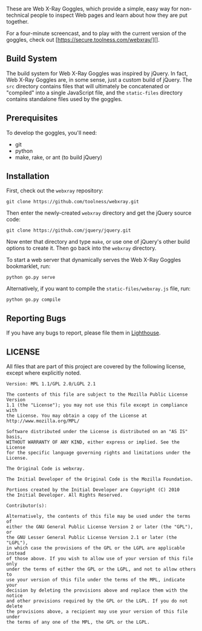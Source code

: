 These are Web X-Ray Goggles, which provide a simple, easy way for non-technical people to inspect Web pages and learn about how they are put together.

For a four-minute screencast, and to play with the current version of the goggles, check out [https://secure.toolness.com/webxray/][].

## Build System

The build system for Web X-Ray Goggles was inspired by jQuery. In fact, Web X-Ray Goggles are, in some sense, just a custom build of jQuery. The `src` directory contains files that will ultimately be concatenated or "compiled" into a single JavaScript file, and the `static-files` directory contains standalone files used by the goggles.

## Prerequisites

To develop the goggles, you'll need:

* git
* python
* make, rake, or ant (to build jQuery)

## Installation

First, check out the `webxray` repository:

    git clone https://github.com/toolness/webxray.git

Then enter the newly-created `webxray` directory and get the jQuery source code:

    git clone https://github.com/jquery/jquery.git
    
Now enter that directory and type `make`, or use one of jQuery's other build options to create it. Then go back into the `webxray` directory.

To start a web server that dynamically serves the Web X-Ray Goggles bookmarklet, run:

    python go.py serve

Alternatively, if you want to compile the `static-files/webxray.js` file, run:

    python go.py compile

  [https://secure.toolness.com/webxray/]: https://secure.toolness.com/webxray/

## Reporting Bugs

If you have any bugs to report, please file them in [Lighthouse][].

  [Lighthouse]: http://hackasaurus.lighthouseapp.com/projects/66492-hackasaurus/

## LICENSE

All files that are part of this project are covered by the following
license, except where explicitly noted.

    Version: MPL 1.1/GPL 2.0/LGPL 2.1

    The contents of this file are subject to the Mozilla Public License Version
    1.1 (the "License"); you may not use this file except in compliance with
    the License. You may obtain a copy of the License at
    http://www.mozilla.org/MPL/

    Software distributed under the License is distributed on an "AS IS" basis,
    WITHOUT WARRANTY OF ANY KIND, either express or implied. See the License
    for the specific language governing rights and limitations under the
    License.

    The Original Code is webxray.

    The Initial Developer of the Original Code is the Mozilla Foundation.

    Portions created by the Initial Developer are Copyright (C) 2010
    the Initial Developer. All Rights Reserved.

    Contributor(s):

    Alternatively, the contents of this file may be used under the terms of
    either the GNU General Public License Version 2 or later (the "GPL"), or
    the GNU Lesser General Public License Version 2.1 or later (the "LGPL"),
    in which case the provisions of the GPL or the LGPL are applicable instead
    of those above. If you wish to allow use of your version of this file only
    under the terms of either the GPL or the LGPL, and not to allow others to
    use your version of this file under the terms of the MPL, indicate your
    decision by deleting the provisions above and replace them with the notice
    and other provisions required by the GPL or the LGPL. If you do not delete
    the provisions above, a recipient may use your version of this file under
    the terms of any one of the MPL, the GPL or the LGPL.
